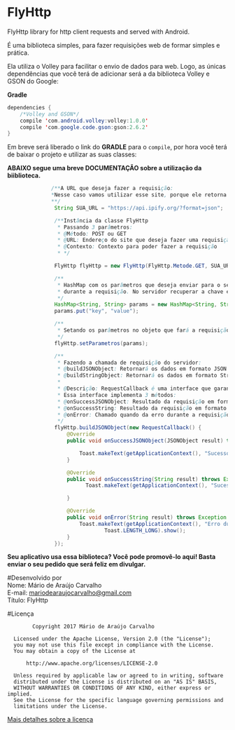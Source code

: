 # FlyHttp
FlyHttp library for http client requests and served with Android.

É uma biblioteca simples, para fazer requisições web de formar simples e prática.

Ela utiliza o Volley para facilitar o envio de dados para web. Logo, as únicas dependências que você terá de adicionar será a
da biblioteca Volley e GSON do Google:

<b>Gradle</b>

```java
dependencies {
    /*Volley and GSON*/
    compile 'com.android.volley:volley:1.0.0'
    compile 'com.google.code.gson:gson:2.6.2'
}
```
Em breve será liberado o link do <strong>GRADLE</strong> para o ```compile```, por hora você terá de baixar o projeto e utilizar as suas classes:

<b>ABAIXO segue uma breve DOCUMENTAÇÃO sobre a utilização da biiblioteca.</b>

 ```java
               /**A URL que deseja fazer a requisição:
               *Nesse caso vamos utilizar esse site, porque ele retorna no formato JSON o IP do cliente.
               **/
                String SUA_URL = "https://api.ipify.org/?format=json";

                /**Instância da classe FlyHttp
                 * Passando 3 parâmetros:
                 * @Método: POST ou GET
                 * @URL: Endereço do site que deseja fazer uma requisição
                 * @Contexto: Contexto para poder fazer a requisição
                 * */

                FlyHttp flyHttp = new FlyHttp(FlyHttp.Metode.GET, SUA_URL, MainActivity.this);

                /**
                 * HashMap com os parâmetros que deseja enviar para o servidor por POST
                 * durante a requisição. No servidor recuperar a chave e o valor
                 */
                HashMap<String, String> params = new HashMap<String, String>();
                params.put("key", "value");

                /**
                 * Setando os parâmetros no objeto que fará a requisição.
                 */
                flyHttp.setParametros(params);

                /**
                 * Fazendo a chamada de requisição do servidor:
                 * @buildJSONObject: Retornará os dados em formato JSON
                 * @buildStringObject: Retornará os dados em formato String
                 *
                 * @Descrição: RequestCallback é uma interface que garantira o callback e o tempo de espera:
                 * Essa interface implementa 3 métodos:
                 * @onSuccessJSONObject: Resultado da requisição em formato JSONObject
                 * @onSuccessString: Resultado da requisição em formato String
                 * @onError: Chamado quando da erro durante a requisição.
                 */
                flyHttp.buildJSONObject(new RequestCallback() {
                    @Override
                    public void onSuccessJSONObject(JSONObject result) throws JSONException {

                        Toast.makeText(getApplicationContext(), "Sucesso na Requisição: Resultado: "+String.format("Seu endereço de IP é: %s", result.getString("ip")),Toast.LENGTH_LONG).show();
                    }

                    @Override
                    public void onSuccessString(String result) throws Exception {
                          Toast.makeText(getApplicationContext(), "Sucesso na Requisição: Resultado: Seu Endereçõ de IP é: "+result,Toast.LENGTH_LONG).show();

                    }

                    @Override
                    public void onError(String result) throws Exception {
                        Toast.makeText(getApplicationContext(), "Erro durante a requisição HTTP: Resultado de Erro: "+result,
                                Toast.LENGTH_LONG).show();
                    }
                });
  ```

<b>Seu aplicativo usa essa biblioteca? Você pode promovê-lo aqui! Basta enviar o seu pedido que será feliz em divulgar.</b>

#Desenvolvido por<br>
Nome: Mário de Araújo Carvalho<br> 
E-mail: mariodearaujocarvalho@gmail.com<br>
Título: FlyHttp
<br>

#Licença
``` 
        Copyright 2017 Mário de Araújo Carvalho
 
  Licensed under the Apache License, Version 2.0 (the "License");
  you may not use this file except in compliance with the License.
  You may obtain a copy of the License at
 
      http://www.apache.org/licenses/LICENSE-2.0
 
  Unless required by applicable law or agreed to in writing, software
  distributed under the License is distributed on an "AS IS" BASIS,
  WITHOUT WARRANTIES OR CONDITIONS OF ANY KIND, either express or implied.
  See the License for the specific language governing permissions and
  limitations under the License.

````

<a href="https://github.com/MarioDeAraujoCarvalho/FlyHttp/blob/master/LICENSE" target="_blank">Mais detalhes sobre a licença</a>
